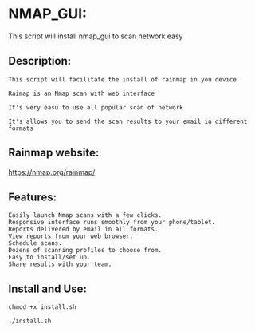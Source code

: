 # NMAP_GUI:
This script will install nmap_gui to scan network easy

## Description:
    This script will facilitate the install of rainmap in you device

    Raimap is an Nmap scan with web interface

    It's very easu to use all popular scan of network

    It's allows you to send the scan results to your email in different formats

## Rainmap website:
https://nmap.org/rainmap/
 
## Features:
 
    Easily launch Nmap scans with a few clicks.
    Responsive interface runs smoothly from your phone/tablet.
    Reports delivered by email in all formats.
    View reports from your web browser.
    Schedule scans.
    Dozens of scanning profiles to choose from.
    Easy to install/set up.
    Share results with your team.
    
## Install and Use:
    chmod +x install.sh
  
    ./install.sh

